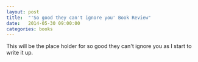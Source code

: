 ```yaml
---
layout: post
title:  "'So good they can't ignore you' Book Review"
date:   2014-05-30 09:00:00
categories: books
---
```


This will be the place holder for so good they can't ignore you as I start to write it up.